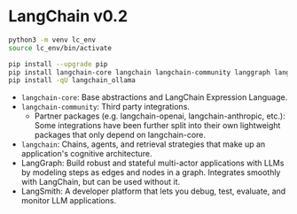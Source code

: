 # LangChain v0.2

```sh
python3 -m venv lc_env
source lc_env/bin/activate

pip install --upgrade pip
pip install langchain-core langchain langchain-community langgraph langsmith
pip install -qU langchain_ollama
```

- `langchain-core`: Base abstractions and LangChain Expression Language.
- `langchain-community`: Third party integrations.
  - Partner packages (e.g. langchain-openai, langchain-anthropic, etc.): Some integrations have been further split into their own lightweight packages that only depend on langchain-core.
- `langchain`: Chains, agents, and retrieval strategies that make up an application's cognitive architecture.
- LangGraph: Build robust and stateful multi-actor applications with LLMs by modeling steps as edges and nodes in a graph. Integrates smoothly with LangChain, but can be used without it.
- LangSmith: A developer platform that lets you debug, test, evaluate, and monitor LLM applications.
